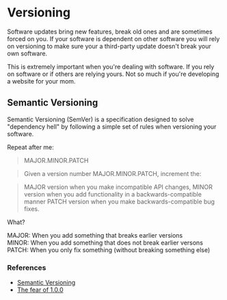 # Versioning

Software updates bring new features, break old ones and are sometimes forced on you. If your software is dependent on other software you will rely on versioning to make sure your a third-party update doesn't break your own software.

This is extremely important when you're dealing with software. If you rely on software or if others are relying yours. Not so much if you're developing a website for your mom.

## Semantic Versioning

Semantic Versioning (SemVer) is a specification designed to solve "dependency hell" by following a simple set of rules when versioning your software.

Repeat after me:

> MAJOR.MINOR.PATCH

> Given a version number MAJOR.MINOR.PATCH, increment the:

> MAJOR version when you make incompatible API changes,
MINOR version when you add functionality in a backwards-compatible manner
PATCH version when you make backwards-compatible bug fixes.

What?

MAJOR: When you add something that breaks earlier versions  
MINOR: When you add something that does not break earlier versons  
PATCH: When you only fix something (without breaking something else)

### References

- [Semantic Versioning](http://semver.org/)
- [The fear of 1.0.0](http://jeremyckahn.github.io/blog/2013/12/29/the-fear-of-1-dot-0-0/)
